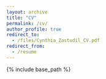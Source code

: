 ```yaml
---
layout: archive
title: "CV"
permalink: /cv/
author_profile: true
redirect_to:
  - /files/Cynthia_Zastudil_CV.pdf
redirect_from:
  - /resume
---
```


{% include base_path %}

